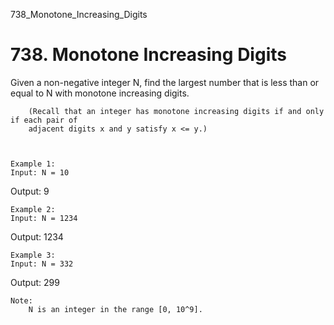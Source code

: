 738_Monotone_Increasing_Digits
# 738. Monotone Increasing Digits

Given a non-negative integer N, find the largest number that is less than or
        equal to N with monotone increasing digits.
    
    
        (Recall that an integer has monotone increasing digits if and only if each pair of
        adjacent digits x and y satisfy x <= y.)
    
    

    Example 1:
    Input: N = 10
Output: 9

    

    Example 2:
    Input: N = 1234
Output: 1234

    

    Example 3:
    Input: N = 332
Output: 299

    

    Note:
        N is an integer in the range [0, 10^9].